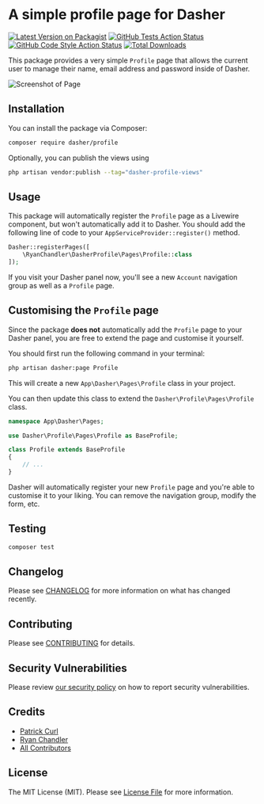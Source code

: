# A simple profile page for Dasher

[![Latest Version on Packagist](https://img.shields.io/packagist/v/zvive/dasher.svg?style=flat-square)](https://packagist.org/packages/zvive/dasher)
[![GitHub Tests Action Status](https://img.shields.io/github/workflow/status/zvive/dasher/run-tests?label=tests)](https://github.com/zvive/dasher/actions?query=workflow%3Arun-tests+branch%3Amain)
[![GitHub Code Style Action Status](https://img.shields.io/github/workflow/status/zvive/dasher/Check%20&%20fix%20styling?label=code%20style)](https://github.com/zvive/dasher/actions?query=workflow%3A"Check+%26+fix+styling"+branch%3Amain)
[![Total Downloads](https://img.shields.io/packagist/dt/zvive/dasher.svg?style=flat-square)](https://packagist.org/packages/zvive/dasher)

This package provides a very simple `Profile` page that allows the current user to manage their name, email address and password inside of Dasher.

![Screenshot of Page](./art/screenshot.png)

## Installation

You can install the package via Composer:

```bash
composer require dasher/profile
```

Optionally, you can publish the views using

```bash
php artisan vendor:publish --tag="dasher-profile-views"
```

## Usage

This package will automatically register the `Profile` page as a Livewire component, but won't automatically add it to Dasher. You should add the following line of code to your `AppServiceProvider::register()` method.

```php
Dasher::registerPages([
    \RyanChandler\DasherProfile\Pages\Profile::class
]);
```

If you visit your Dasher panel now, you'll see a new `Account` navigation group as well as a `Profile` page.

## Customising the `Profile` page

Since the package **does not** automatically add the `Profile` page to your Dasher panel, you are free to extend the page and customise it yourself.

You should first run the following command in your terminal:

```bash
php artisan dasher:page Profile
```

This will create a new `App\Dasher\Pages\Profile` class in your project.

You can then update this class to extend the `Dasher\Profile\Pages\Profile` class.

```php
namespace App\Dasher\Pages;

use Dasher\Profile\Pages\Profile as BaseProfile;

class Profile extends BaseProfile
{
    // ...
}
```

Dasher will automatically register your new `Profile` page and you're able to customise it to your liking. You can remove the navigation group, modify the form, etc.

## Testing

```bash
composer test
```

## Changelog

Please see [CHANGELOG](CHANGELOG.md) for more information on what has changed recently.

## Contributing

Please see [CONTRIBUTING](../../.github/CONTRIBUTING.md) for details.

## Security Vulnerabilities

Please review [our security policy](../../security/policy) on how to report security vulnerabilities.

## Credits

- [Patrick Curl](https://github.com/patrickcurl)
- [Ryan Chandler](https://github.com/ryangjchandler)
- [All Contributors](../../contributors)

## License

The MIT License (MIT). Please see [License File](LICENSE.md) for more information.
